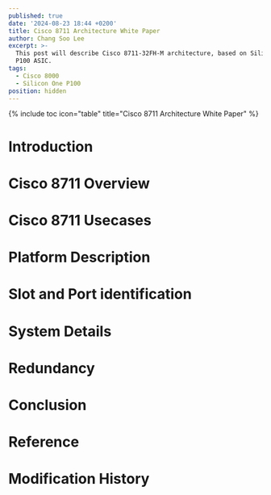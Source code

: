 ```yaml
---
published: true
date: '2024-08-23 18:44 +0200'
title: Cisco 8711 Architecture White Paper
author: Chang Soo Lee
excerpt: >-
  This post will describe Cisco 8711-32FH-M architecture, based on Silicon One
  P100 ASIC.
tags:
  - Cisco 8000
  - Silicon One P100
position: hidden
---
```

{% include toc icon="table" title="Cisco 8711 Architecture White Paper" %}

# Introduction

# Cisco 8711 Overview

# Cisco 8711 Usecases

# Platform Description

# Slot and Port identification

# System Details

# Redundancy

# Conclusion

# Reference

# Modification History
